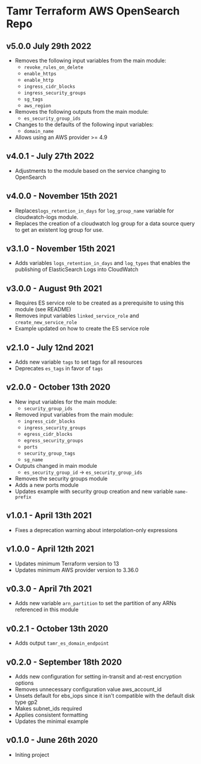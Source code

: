 # Tamr Terraform AWS OpenSearch Repo

## v5.0.0 July 29th 2022
* Removes the following input variables from the main module:
  * `revoke_rules_on_delete`
  * `enable_https`
  * `enable_http`
  * `ingress_cidr_blocks`
  * `ingress_security_groups`
  * `sg_tags`
  * `aws_region`
* Removes the following outputs from the main module:
  * `es_security_group_ids`
* Changes to the defaults of the following input variables:
  * `domain_name`
* Allows using an AWS provider >= 4.9

## v4.0.1 - July 27th 2022
* Adjustments to the module based on the service changing to OpenSearch

## v4.0.0 - November 15th 2021
* Replaces`logs_retention_in_days` for `log_group_name` variable for cloudwatch-logs module.
* Replaces the creation of a cloudwatch log group for a data source query to get an existent log group for use.

## v3.1.0 - November 15th 2021
* Adds variables `logs_retention_in_days` and `log_types` that enables the publishing of ElasticSearch Logs into CloudWatch

## v3.0.0 - August 9th 2021
* Requires ES service role to be created as a prerequisite to using this module (see README)
* Removes input variables `linked_service_role` and `create_new_service_role`
* Example updated on how to create the ES service role

## v2.1.0 - July 12nd 2021
* Adds new variable `tags` to set tags for all resources
* Deprecates `es_tags` in favor of `tags`

## v2.0.0 - October 13th 2020
* New input variables for the main module:
    * `security_group_ids`
* Removed input variables from the main module:
  * `ingress_cidr_blocks`
  * `ingress_security_groups`
  * `egress_cidr_blocks`
  * `egress_security_groups`
  * `ports`
  * `security_group_tags`
  * `sg_name`
* Outputs changed in main module
  * `es_security_group_id` -> `es_security_group_ids`
* Removes the security groups module
* Adds a new ports module
* Updates example with security group creation and new variable `name-prefix`

## v1.0.1 - April 13th 2021
* Fixes a deprecation warning about interpolation-only expressions

## v1.0.0 - April 12th 2021
* Updates minimum Terraform version to 13
* Updates minimum AWS provider version to 3.36.0

## v0.3.0 - April 7th 2021
*  Adds new variable `arn_partition` to set the partition of any ARNs referenced in this module

## v0.2.1 - October 13th 2020
* Adds output `tamr_es_domain_endpoint`

## v0.2.0 - September 18th 2020
* Adds new configuration for setting in-transit and at-rest encryption options
* Removes unnecessary configuration value aws_account_id
* Unsets default for ebs_iops since it isn't compatible with the default disk type gp2
* Makes subnet_ids required
* Applies consistent formatting
* Updates the minimal example

## v0.1.0 - June 26th 2020
* Initing project
